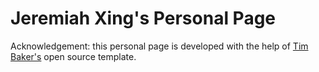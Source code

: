 # Jeremiah Xing's Personal Page

Acknowledgement: this personal page is developed with the help of [Tim Baker's](https://timbaker.me/) open source template.